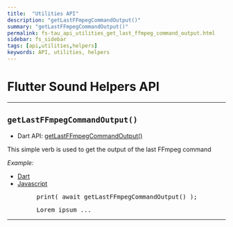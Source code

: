 ```yaml
---
title:  "Utilities API"
description: "getLastFFmpegCommandOutput()"
summary: "getLastFFmpegCommandOutput()"
permalink: fs-tau_api_utilities_get_last_ffmpeg_command_output.html
sidebar: fs_sidebar
tags: [api,utilities,helpers]
keywords: API, utilities, helpers
---
```


# Flutter Sound Helpers API

---------------------------------------------------------------------------------------------------------------------------

## `getLastFFmpegCommandOutput()`

- Dart API: [getLastFFmpegCommandOutput()](pages/flutter-sound/api/helper/FlutterSoundHelper/getLastFFmpegCommandOutput.html)

This simple verb is used to get the output of the last FFmpeg command

*Example:*
<ul id="profileTabs" class="nav nav-tabs">
    <li class="active"><a href="#dart" data-toggle="tab">Dart</a></li>
    <li><a href="#javascript" data-toggle="tab">Javascript</a></li>
</ul>
<div class="tab-content">

<div role="tabpanel" class="tab-pane active" id="dart">

<pre>
        print( await getLastFFmpegCommandOutput() );
</pre>

</div>

<div role="tabpanel" class="tab-pane" id="javascript">
<pre>
        Lorem ipsum ...
</pre>
</div>

</div>

---------------------------------------------------------------------------------------------------------------------------
